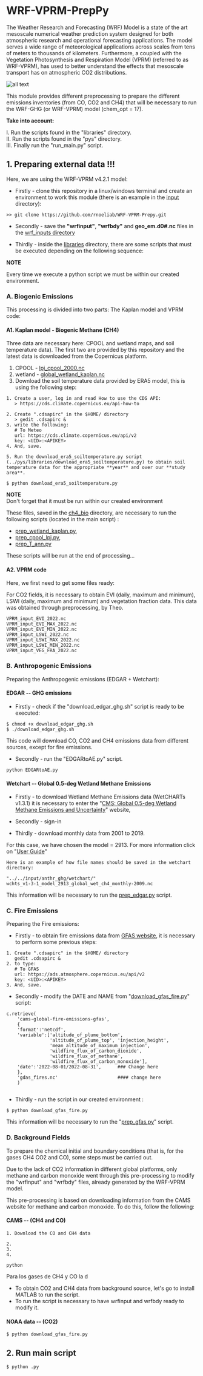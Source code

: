 # WRF-VPRM-PrepPy

The Weather Research and Forecasting (WRF) Model is a state of the art mesoscale numerical weather prediction system designed for both atmospheric research and operational forecasting applications. The model serves a wide range of meteorological applications across scales from tens of meters to thousands of kilometers. Furthermore, a coupled with the Vegetation Photosynthesis and Respiration Model (VPRM) (referred to as WRF-VPRM), has used to better understand the effects that mesoscale transport has on atmospheric CO2 distributions.

![all text](https://github.com/rnoeliab/Inputs-WRF-VPRM/blob/main/flowchart_vprm.png)

This module provides different preprocessing to prepare the different emissions inventories (from CO, CO2 and CH4) that will be necessary to run the WRF-GHG (or WRF-VPRM) model (chem_opt = 17). 

**Take into account:**

<dt>I. Run the scripts found in the "libraries" directory.<dt>

<dt>II. Run the scripts found in the "pys" directory.<dt>

<dt>III. Finally run the "run_main.py" script.<dt>


## 1. Preparing external data !!!

Here, we are using the WRF-VPRM v4.2.1 model:

* Firstly - clone this repository in a linux/windows terminal and create an environment to work this module (there is an example in the [input](https://github.com/rnoeliab/WRF-VPRM-Prepy/blob/main/input/) directory):

```
>> git clone https://github.com/rnoeliab/WRF-VPRM-Prepy.git
```

* Secondly - save the **"wrfinput"**, **"wrfbdy"** and **geo_em.d0#.nc** files in  the [wrf_inputs directory](https://github.com/rnoeliab/WRF-VPRM-Prepy/blob/main/input/wrf_inputs/)


* Thirdly - inside the [libraries](https://github.com/rnoeliab/Inputs-WRF-VPRM/tree/main/pys/libraries/) directory, there are some scripts that must be executed depending on the following sequence:

**NOTE**

<dt>Every time we execute a python script we must be within our created environment.<dt>

### A. Biogenic Emissions

This processing is divided into two parts: The Kaplan model and VPRM code:

#### A1. Kaplan model - Biogenic Methane (CH4)

Three data are necessary here: CPOOL and wetland maps, and soil temperature data). The first two are provided by this repository and the latest data is downloaded from the Copernicus platform.

1. CPOOL - [lpj_cpool_2000.nc](https://github.com/rnoeliab/Inputs-WRF-VPRM/blob/main/input/bio_ghg/ch4_bio/lpj_cpool_2000.nc)
2. wetland - [global_wetland_kaplan.nc](https://github.com/rnoeliab/Inputs-WRF-VPRM/blob/main/input/bio_ghg/ch4_bio/global_wetland_kaplan.nc)
3. Download the soil temperature data provided by ERA5 model, this is using the following step:

```
1. Create a user, log in and read How to use the CDS API:
   > https://cds.climate.copernicus.eu/api-how-to

2. Create ".cdsapirc" in the $HOME/ directory 
   > gedit .cdsapirc &
3. write the following:
   # To Meteo
   url: https://cds.climate.copernicus.eu/api/v2
   key: <UID>:<APIKEY>
4. And, save.

5. Run the download_era5_soiltemperature.py script (../pys/libraries/download_era5_soiltemperature.py) to obtain soil temperature data for the appropriate **year** and over our **study area**.

$ python download_era5_soiltemperature.py
```

**NOTE**  
Don't forget that it must be run within our created environment

These files, saved in the [ch4_bio](https://github.com/rnoeliab/Inputs-WRF-VPRM/tree/main/input/bio_ghg/ch4_bio/) directory, are necessary to run the following scripts (located in the main script) :

- [prep_wetland_kaplan.py](https://github.com/rnoeliab/Inputs-WRF-VPRM/blob/main/pys/prep_wetland_kaplan.py), 
- [prep_cpool_lpj.py](https://github.com/rnoeliab/Inputs-WRF-VPRM/blob/main/pys/prep_cpool_lpj.py),
- [prep_T_ann.py](https://github.com/rnoeliab/Inputs-WRF-VPRM/blob/main/pys/prep_T_ann.py)

These scripts will be run at the end of processing...

#### A2. VPRM code

Here, we first need to get some files ready:

For CO2 fields, it is necessary to obtain EVI (daily, maximum and minimum), LSWI (daily, maximum and minimum) and vegetation fraction data. This data was obtained through preprocessing, by Theo.

```
VPRM_input_EVI_2022.nc
VPRM_input_EVI_MAX_2022.nc
VPRM_input_EVI_MIN_2022.nc
VPRM_input_LSWI_2022.nc
VPRM_input_LSWI_MAX_2022.nc
VPRM_input_LSWI_MIN_2022.nc
VPRM_input_VEG_FRA_2022.nc
```

### B. Anthropogenic Emissions
Preparing the Anthropogenic emissions (EDGAR + Wetchart): 

#### EDGAR -- GHG emissions 

* Firstly - check if the "download_edgar_ghg.sh" script is ready to be executed:
```
$ chmod +x download_edgar_ghg.sh
$ ./download_edgar_ghg.sh
```
This code will download CO, CO2 and CH4 emissions data from different sources, except for fire emissions. 

* Secondly - run the "EDGARtoAE.py" script.
```
python EDGARtoAE.py
```

#### Wetchart -- Global 0.5-deg Wetland Methane Emissions

* Firstly - to download Wetland Methane Emissions data (WetCHARTs v1.3.1) it is necessary to enter the "[CMS: Global 0.5-deg Wetland Methane Emissions and Uncertainty](https://daac.ornl.gov/cgi-bin/dsviewer.pl?ds_id=1915)" website,

* Secondly - sign-in

* Thirdly - download monthly data from 2001 to 2019. 

For this case, we have chosen the model = 2913. For more information click on "[User Guide](https://daac.ornl.gov/CMS/guides/MonthlyWetland_CH4_WetCHARTs.html)"

```
Here is an example of how file names should be saved in the wetchart directory:

"../../input/anthr_ghg/wetchart/"
wchts_v1-3-1_model_2913_global_wet_ch4_monthly-2009.nc
```

This information will be necessary to run the [prep_edgar.py](https://github.com/rnoeliab/Inputs-WRF-VPRM/blob/main/pys/prep_edgar.py) script.

### C. Fire Emissions
Preparing the Fire emissions: 

* Firstly - to obtain fire emissions data from [GFAS website](https://ads.atmosphere.copernicus.eu/cdsapp#!/dataset/cams-global-fire-emissions-gfas?tab=form), it is necessary to perform some previous steps:

```
1. Create ".cdsapirc" in the $HOME/ directory 
   gedit .cdsapirc &
2. to type:
   # To GFAS
   url: https://ads.atmosphere.copernicus.eu/api/v2
   key: <UID>:<APIKEY>
3. And, save.
```

* Secondly - modify the DATE and NAME from "[download_gfas_fire.py](https://github.com/rnoeliab/Inputs-WRF-VPRM/blob/main/pys/libraries/download_gfas_fire.py)" script:

```
c.retrieve(
    'cams-global-fire-emissions-gfas',
    {
    'format':'netcdf',
    'variable':['altitude_of_plume_bottom', 
                'altitude_of_plume_top', 'injection_height', 
                'mean_altitude_of_maximum_injection', 
                'wildfire_flux_of_carbon_dioxide', 
                'wildfire_flux_of_methane',
                'wildfire_flux_of_carbon_monoxide'],
    'date':'2022-08-01/2022-08-31',      ### Change here
    },
    'gdas_fires.nc'                      #### change here 
    )
    
```

* Thirdly - run the script in our created environment :

```
$ python download_gfas_fire.py
```

This information will be necessary to run the "[prep_gfas.py](https://github.com/rnoeliab/Inputs-WRF-VPRM/blob/main/pys/prep_gfas.py)" script.


### D. Background Fields

To prepare the chemical initial and boundary conditions (that is, for the gases CH4 CO2 and CO), some steps must be carried out.

Due to the lack of CO2 information in different global platforms, only methane and carbon monoxide went through this pre-processing to modify the "wrfinput" and "wrfbdy" files, already generated by the WRF-VPRM model.

This pre-processing is based on downloading information from the CAMS website for methane and carbon monoxide. To do this, follow the following:
 
#### CAMS -- (CH4 and CO)

```
1. Download the CO and CH4 data 

2.
3.
4.

python 

```


Para los gases de CH4 y CO la d
- To obtain CO2 and CH4 data from background source, let's go to install MATLAB to run the script.
- To run the script is necessary to have wrfinput and wrfbdy ready to modify it.

#### NOAA data  -- (CO2)


```
$ python download_gfas_fire.py
```



## 2. Run main script

```
$ python .py
```

